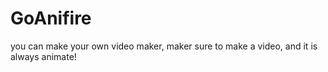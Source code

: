 # GoAnifire
you can make your own video maker, maker sure to make a video, and it is always animate!
